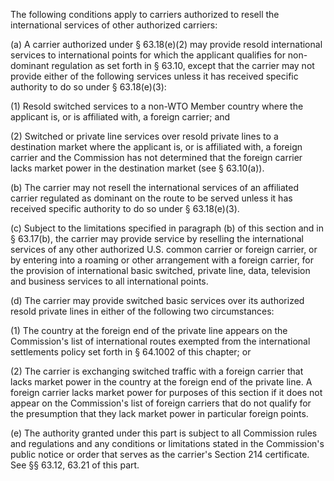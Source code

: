 The following conditions apply to carriers authorized to resell the international services of other authorized carriers:

(a) A carrier authorized under § 63.18(e)(2) may provide resold international services to international points for which the applicant qualifies for non-dominant regulation as set forth in § 63.10, except that the carrier may not provide either of the following services unless it has received specific authority to do so under § 63.18(e)(3):

(1) Resold switched services to a non-WTO Member country where the applicant is, or is affiliated with, a foreign carrier; and

(2) Switched or private line services over resold private lines to a destination market where the applicant is, or is affiliated with, a foreign carrier and the Commission has not determined that the foreign carrier lacks market power in the destination market (see § 63.10(a)).

(b) The carrier may not resell the international services of an affiliated carrier regulated as dominant on the route to be served unless it has received specific authority to do so under § 63.18(e)(3).

(c) Subject to the limitations specified in paragraph (b) of this section and in § 63.17(b), the carrier may provide service by reselling the international services of any other authorized U.S. common carrier or foreign carrier, or by entering into a roaming or other arrangement with a foreign carrier, for the provision of international basic switched, private line, data, television and business services to all international points.
                                    

(d) The carrier may provide switched basic services over its authorized resold private lines in either of the following two circumstances:

(1) The country at the foreign end of the private line appears on the Commission's list of international routes exempted from the international settlements policy set forth in § 64.1002 of this chapter; or

(2) The carrier is exchanging switched traffic with a foreign carrier that lacks market power in the country at the foreign end of the private line. A foreign carrier lacks market power for purposes of this section if it does not appear on the Commission's list of foreign carriers that do not qualify for the presumption that they lack market power in particular foreign points.
                                    

(e) The authority granted under this part is subject to all Commission rules and regulations and any conditions or limitations stated in the Commission's public notice or order that serves as the carrier's Section 214 certificate. See §§ 63.12, 63.21 of this part.

